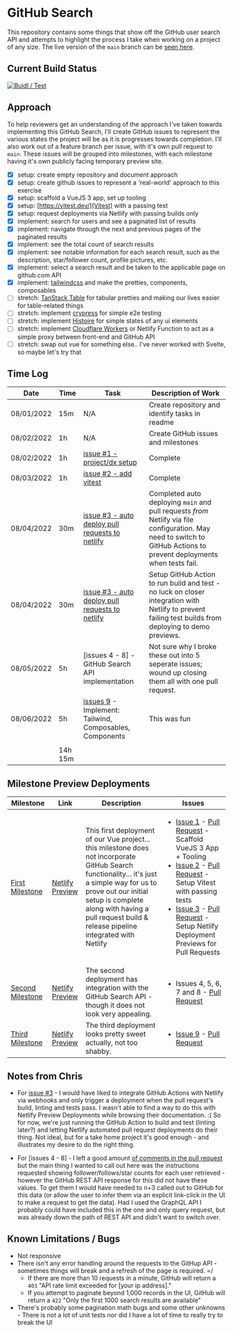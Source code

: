 # GitHub Search

This repository contains some things that show off the GitHub user search API and attempts to highlight the process I take when working on a project of any size. The live version of the `main` branch can be [seen here](https://cozy-daifuku-117f2f.netlify.app/).

## Current Build Status

[![Buidl / Test](https://github.com/chrisjbarr/github-search/actions/workflows/node.js.yml/badge.svg)](https://github.com/chrisjbarr/github-search/actions/workflows/node.js.yml)

## Approach

To help reviewers get an understanding of the approach I've taken towards implementing this GitHub Search, I'll create GitHub issues to represent the various states the project will be as it is progresses towards completion. I'll also work out of a feature branch per issue, with it's own pull request to `main`. These issues will be grouped into milestones, with each milestone having it's own publicly facing temporary preview site.

- [x] setup: create empty repository and document approach
- [x] setup: create github issues to represent a 'real-world' approach to this exercise
- [x] setup: scaffold a VueJS 3 app, set up tooling
- [x] setup: [https://vitest.dev/](Vitest) with a passing test
- [x] setup: request deployments via Netlify with passing builds only
- [x] implement: search for users and see a paginated list of results
- [x] implement: navigate through the next and previous pages of the paginated results
- [x] implement: see the total count of search results
- [x] implement: see notable information for each search result, such as the description, star/follower
      count, profile pictures, etc.
- [x] implement: select a search result and be taken to the applicable page on github.com API
- [x] implement: [tailwindcss](https://tailwindcss.com/) and make the pretties, components, composables
- [ ] stretch: [TanStack Table](https://tanstack.com/table/v8) for tabular pretties and making our lives easier for table-related things
- [ ] stretch: implement [crypress](https://go.cypress.io/) for simple e2e testing
- [ ] stretch: implement [Histoire](https://histoire.dev/) for simple states of any ui elements
- [ ] stretch: implement [Cloudflare Workers](https://workers.cloudflare.com/) or Netlify Function to act as a simple proxy between front-end and GitHub API
- [ ] stretch: swap out vue for something else.. I've never worked with Svelte, so maybe let's try that

## Time Log

| Date       | Time    | Task                                                                                                            | Description of Work                                                                                                                                                   |
| ---------- | ------- | --------------------------------------------------------------------------------------------------------------- | --------------------------------------------------------------------------------------------------------------------------------------------------------------------- |
| 08/01/2022 | 15m     | N/A                                                                                                             | Create repository and identify tasks in readme                                                                                                                        |
| 08/02/2022 | 1h      | N/A                                                                                                             | Create GitHub issues and milestones                                                                                                                                   |
| 08/02/2022 | 1h      | [issue #1 - project/dx setup](https://github.com/chrisjbarr/github-search/issues/1)                             | Complete                                                                                                                                                              |
| 08/03/2022 | 1h      | [issue #2 - add vitest](https://github.com/chrisjbarr/github-search/issues/2)                                   | Complete                                                                                                                                                              |
| 08/04/2022 | 30m     | [issue #3 - auto deploy pull requests to netlify](https://github.com/chrisjbarr/github-search/issues/2)         | Completed auto deploying `main` and pull requests _from_ Netlify via file configuration. May need to switch to GitHub Actions to prevent deployments when tests fail. |
| 08/04/2022 | 30m     | [issue #3 - auto deploy pull requests to netlify](https://github.com/chrisjbarr/github-search/issues/2)         | Setup GitHub Action to run build and test - no luck on closer integration with Netlify to prevent failing test builds from deploying to demo previews.                |
| 08/05/2022 | 5h      | [issues 4 - 8] - GitHub Search API implementation                                                               | Not sure why I broke these out into 5 seperate issues; wound up closing them all with one pull request.                                                               |
| 08/06/2022 | 5h      | [issues 9](https://github.com/chrisjbarr/github-search/issues/9) - Implement: Tailwind, Composables, Components | This was fun                                                                                                                                                          |
|            |         |                                                                                                                 |
|            | 14h 15m |                                                                                                                 |

## Milestone Preview Deployments

| Milestone                                                                   | Link                                                                           | Description                                                                                                                                                                                                                                                               | Issues                                                                                                                                                                                                                                                                                                                                                                                                                                                                                                                                                                       |
| --------------------------------------------------------------------------- | ------------------------------------------------------------------------------ | ------------------------------------------------------------------------------------------------------------------------------------------------------------------------------------------------------------------------------------------------------------------------- | ---------------------------------------------------------------------------------------------------------------------------------------------------------------------------------------------------------------------------------------------------------------------------------------------------------------------------------------------------------------------------------------------------------------------------------------------------------------------------------------------------------------------------------------------------------------------------- |
| [First Milestone](https://github.com/chrisjbarr/github-search/milestone/1)  | [Netlify Preview](https://deploy-preview-17--cozy-daifuku-117f2f.netlify.app)  | This first deployment of our Vue project... this milestone does not incorporate GitHub Search functionality... it's just a simple way for us to prove out our initial setup is complete along with having a pull request build & release pipeline integrated with Netlify | <ul><li>[Issue 1](https://github.com/chrisjbarr/github-search/issues/1) - [Pull Request](https://github.com/chrisjbarr/github-search/pull/15) - Scaffold VueJS 3 App + Tooling</li><li>[Issue 2](https://github.com/chrisjbarr/github-search/issues/2) - [Pull Request](https://github.com/chrisjbarr/github-search/pull/16) - Setup Vitest with passing tests</li><li>[Issue 3](https://github.com/chrisjbarr/github-search/issues/3) - [Pull Request](https://github.com/chrisjbarr/github-search/pull/17) - Setup Netlify Deployment Previews for Pull Requests</li></ul> |
| [Second Milestone](https://github.com/chrisjbarr/github-search/milestone/2) | [Netlify Preview](https://deploy-preview-18--cozy-daifuku-117f2f.netlify.app/) | The second deployment has integration with the GitHub Search API - though it does not look very appealing.                                                                                                                                                                | <ul><li>Issues 4, 5, 6, 7 and 8 - [Pull Request](https://github.com/chrisjbarr/github-search/pull/18)</li></ul>                                                                                                                                                                                                                                                                                                                                                                                                                                                              |
| [Third Milestone](https://github.com/chrisjbarr/github-search/milestone/3)  | [Netlify Preview](https://deploy-preview-19--cozy-daifuku-117f2f.netlify.app/) | The third deployment looks pretty sweet actually, not too shabby.                                                                                                                                                                                                         | <ul><li>[Issue 9](https://github.com/chrisjbarr/github-search/issues/9) - [Pull Request](https://github.com/chrisjbarr/github-search/pull/19)</li></ul>                                                                                                                                                                                                                                                                                                                                                                                                                      |

## Notes from Chris

- For [issue #3](https://github.com/chrisjbarr/github-search/issues/3) - I would have liked to integrate GitHub Actions with Netlify via webhooks and only trigger a deployment when the pull request's build, linting and tests pass. I wasn't able to find a way to do this with Netlify Preview Deployments while browsing their documentation. :( So for now, we're just running the GitHub Action to build and test (linting later?) and letting Netlify automated pull request deployments do their thing. Not ideal, but for a take home project it's good enough - and illustrates my desire to do the right thing.

- For [issues 4 - 8] - I left a good amount [of comments in the pull request](https://github.com/chrisjbarr/github-search/pull/18) but the main thing I wanted to call out here was the instructions requested showing follower/follows/star counts for each user retrieved - however the GitHub REST API response for this did not have these values. To get them I would have needed to n+3 called out to GitHub for this data (or allow the user to infer them via an explicit link-click in the UI to make a request to get the data). Had I used the GraphQL API I probably could have included this in the one and only query request, but was already down the path of REST API and didn't want to switch over.

## Known Limitations / Bugs

- Not responsive
- There isn't any error handling around the requests to the GitHup API - sometimes things will break and a refresh of the page is required. =/
  - If there are more than 10 requests in a minute, GitHub will return a `403` "API rate limit exceeded for [your ip address]."
  - If you attempt to paginate beyond 1,000 records in the UI, GitHub will return a `422` "Only the first 1000 search results are available"
- There's probably some pagination math bugs and some other unknowns - There is not a lot of unit tests nor did I have a lot of time to really try to break the UI

